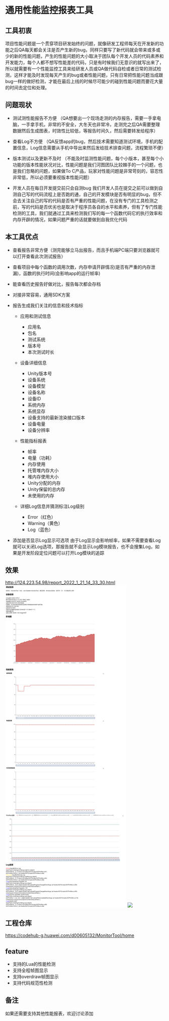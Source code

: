 # 通用性能监控报表工具
## 工具初衷
项目性能问题是一个贯穿项目研发始终的问题，就像研发工程师每天在开发新的功能之后QA每天都会关注是否产生新的bug，同样只要写了新代码就会带来或多或少的新的性能问题，产生的性能问题的大小取决于团队每个开发人员的代码素养和开发能力，每个人都不想写性能差的代码，只是有时候我们无意识的就写出来了，所以就需要有一个性能监控工具来给研发人员或QA做代码自检或者日常的测试检测，这样才能及时发现每天产生的bug或者性能问题，只有日常把性能问题当成跟bug一样的做好检测，才能在最后上线的时候尽可能少的碰到性能问题而要花大量的时间去定位和处理。

## 问题现状
* 测试测性能报告不方便
（QA想要出一个现场走测的内存报告，需要一手拿电脑，一手拿手机，非常的不安全，大冬天也非常冷，走测完之后QA需要整理数据然后生成图表，时效性比较低，等报告时间久，然后需要转发给程序）

* 查看Log不方便
（QA反馈app的bug，然后技术需要知道测试环境，手机的配置信息，Log信息需要从手机中导出来然后发给技术排查问题，流程繁琐不便）

* 版本测试以及更新不及时
（不能及时监测性能问题，每个小版本，甚至每个小功能的版本性能状况对比，性能问题是我们河图团队比较棘手的一个问题，也是我们忽略的问题，如果做To C产品，玩家对性能问题是非常苛刻的，容忍性非常低，所以必须要重视版本性能问题）

* 开发人员在每日开发提交前只会自测bug
我们开发人员在提交之前可以做到自测自己写的代码流程上是否跑的通，自己的开发模块是否有明显的bug，但不会去关注自己的写的代码是否有严重的性能问题，在没有专门的工具检测之前，写的代码是否优劣也是取决于程序员各自的水平和素养，但有了专门性能检测的工具，我们就通过工具来检测我们写的每一个函数代码它的执行效率和内存开辟的情况，如果问题严重的话就要做到自我优化代码

## 本工具优点
* 查看报告非常方便（测完能够立马出报告，而且手机端PC端只要浏览器就可以打开查看此次测试报告）
* 查看项目中每个函数的调用次数，内存申请开辟情况(是否有严重的内存泄漏)，函数的执行时间(会影响app的运行帧率)
* 能查看历史报告好做对比，报告每次都会存档
* 对接非常容易，通用SDK方案
* 报告生成我们关注的信息和技术指标
	* 应用和测试信息
		* 应用名
		* 包名
		* 测试系统
		* 版本号
		* 本次测试时长

	* 设备详细信息
		* Unity版本号
		* 设备系统
		* 设备模型
		* 设备名称
		* 设备ID
		* 系统内存
		* 系统显存
		* 设备支持的最新渲染接口版本
		* 设备电量
		* 设备分辨率

	* 性能指标报表
		* 帧率
		* 电量（功耗）
		* 内存使用
        * 托管堆内存大小
        * 堆内存使用大小
        * Unity分配的内存
        * Unity保留的总内存
        * 未使用的内存

	* 详细Log信息并猜测标注Log级别
		* Error（红色）
		* Warning（黄色）
		* Log（蓝色）

* 添加是否显示Log显示可选项
由于Log显示会影响帧率，如果不需要查看Log就可以关闭Log选项，那报告就不会显示Log模块报告，也不会搜集Log，如果是开发阶段定位问题可以打开Log模块的追踪

## 效果
http://124.223.54.98/report_2022_1_21_14_33_30.html
![](doc/1.png)
![](doc/性能监测工具.gif)

## 工程仓库
https://codehub-g.huawei.com/d00605132/MonitorTool/home

## feature
* 支持的Lua的性能检测
* 支持全程帧图显示
* 支持overdraw帧图显示
* 支持代码规范性检测

## 备注
如果还需要支持其他性能报表，欢迎讨论添加